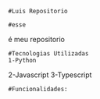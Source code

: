
    #Luis Repositorio

    #esse
é
meu
repositorio

    #Tecnologias Utilizadas
    1-Python
 2-Javascript
 3-Typescript

    #Funcionalidades:
    
    
